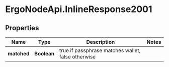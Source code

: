 # ErgoNodeApi.InlineResponse2001

## Properties

Name | Type | Description | Notes
------------ | ------------- | ------------- | -------------
**matched** | **Boolean** | true if passphrase matches wallet, false otherwise | 


